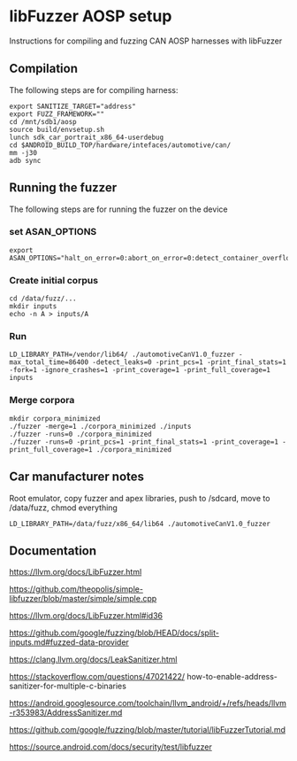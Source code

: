 # libFuzzer AOSP setup

Instructions for compiling and fuzzing CAN AOSP harnesses with libFuzzer


## Compilation

The following steps are for compiling harness:

```
export SANITIZE_TARGET="address"
export FUZZ_FRAMEWORK=""
cd /mnt/sdb1/aosp
source build/envsetup.sh
lunch sdk_car_portrait_x86_64-userdebug
cd $ANDROID_BUILD_TOP/hardware/intefaces/automotive/can/
mm -j30
adb sync
```



## Running the fuzzer

The following steps are for running the fuzzer on the device

### set ASAN_OPTIONS

```
export ASAN_OPTIONS="halt_on_error=0:abort_on_error=0:detect_container_overflow=0:coverage=1:coverage_counters=1:verbosity=1"
```

### Create initial corpus

```
cd /data/fuzz/...
mkdir inputs
echo -n A > inputs/A
```

### Run
```
LD_LIBRARY_PATH=/vendor/lib64/ ./automotiveCanV1.0_fuzzer -max_total_time=86400 -detect_leaks=0 -print_pcs=1 -print_final_stats=1 -fork=1 -ignore_crashes=1 -print_coverage=1 -print_full_coverage=1 inputs
```

### Merge corpora
```
mkdir corpora_minimized
./fuzzer -merge=1 ./corpora_minimized ./inputs
./fuzzer -runs=0 ./corpora_minimized
./fuzzer -runs=0 -print_pcs=1 -print_final_stats=1 -print_coverage=1 -print_full_coverage=1 ./corpora_minimized
```

## Car manufacturer notes
Root emulator, copy fuzzer and apex libraries, push to /sdcard, move to /data/fuzz, chmod everything
```
LD_LIBRARY_PATH=/data/fuzz/x86_64/lib64 ./automotiveCanV1.0_fuzzer
```

## Documentation
https://llvm.org/docs/LibFuzzer.html

https://github.com/theopolis/simple-libfuzzer/blob/master/simple/simple.cpp

https://llvm.org/docs/LibFuzzer.html#id36

https://github.com/google/fuzzing/blob/HEAD/docs/split-inputs.md#fuzzed-data-provider

https://clang.llvm.org/docs/LeakSanitizer.html

https://stackoverflow.com/questions/47021422/
how-to-enable-address-sanitizer-for-multiple-c-binaries

https://android.googlesource.com/toolchain/llvm_android/+/refs/heads/llvm-r353983/AddressSanitizer.md

https://github.com/google/fuzzing/blob/master/tutorial/libFuzzerTutorial.md

https://source.android.com/docs/security/test/libfuzzer

